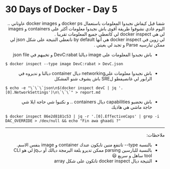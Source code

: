 # 30 Days of Docker - Day 5

<div dir="rtl">
    شفنا قبل كيفاش نجبدوا المعلومات باستعمال docker ps و docker images عاوتاني .. اليوم غادي نشوفوا طريقة أقوى باش نجبدوا معلومات أكثر على containers و images لي هي docker inspect لي كاتعطي جميع المعلومات تقريبا .<br>
    لي زوين في docker inspect هي أنها by default تاتعطي النتيجة على شكل json لي ممكن تبارسيه Parse و تجبد لي بغيتي .
</div>

<div dir="rtl"><ul>
    <li>باش نجبدوا المعلومات على image ديالنا DevC:rabat و تخبيهم في json file</li>
</ul></div>

    $ docker inspect --type image DevC:rabat > DevC.json

<div dir="rtl"><ul>
    <li>باش نجبدوا معلومات علىnetworking ديال container ديالنا و نديروه في الرابور لي غانصيفطو لSRE باش يشوف شنو المشكل</li>
</ul></div>

    $ echo -e "\`\`\`json\n$(docker inspect devC | jq '.[0].NetworkSettings')\n\`\`\`" > report.md

<div dir="rtl"><ul>
    <li>    باش نحضيو capabilities ديال containers .. و نكتبوا شي حاجة ايلا شي حاجة ماشي هي هاذيك</li>
</ul></div>

    $ docker inspect 86e2d8181c53 | jq -r '.[0].EffectiveCaps' | grep -i DAC_OVERRIDE > /dev/null && echo "Fin awa ghaadi ?"
---
<div dir="rtl">ملاحظات:
    <ul>
        <li>بالنسبة type-- تاتنفع منين تايكون عندك container و image بنفس الاسم.</li>
        <li>بالنسبة للبارسين parsing ممكن تديرو بلغة البرمجة ديالك أو بjq لي هو CLI tool ساهل و سريع 😃 </li>
        <li>النتيجة ديال docker inspect تاتكون على شكل array </li>
    </ul>   
</div>
